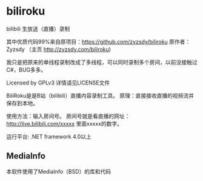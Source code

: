 ﻿# biliroku
bilibili 生放送（直播）录制

其中优质代码99%来自原项目：https://github.com/zyzsdy/biliroku
原作者：Zyzsdy
（主页 http://zyzsdy.com/biliroku)

我只是把原来的单线程录制改成了多线程，可以同时录制多个房间，以前没接触过C#，BUG多多。

Licensed by GPLv3 详情请见LICENSE文件

BiliRoku是是B站（bilibili）直播内容录制工具。
原理：直接接收直播的视频流并保存到本地。

使用方法：输入房间号。
房间号就是看直播的网址：http://live.bilibili.com/xxxxx
里面xxxxx的数字。

运行平台: .NET framework 4.0以上

## MediaInfo

本软件使用了MediaInfo（BSD）的库和代码